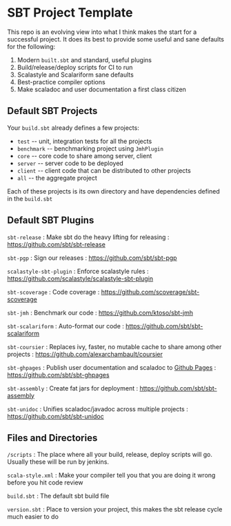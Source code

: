 # SBT Project Template

This repo is an evolving view into what I think makes the start for a
successful project. It does its best to provide some useful and sane defaults
for the following:

1. Modern `built.sbt` and standard, useful plugins
2. Build/release/deploy scripts for CI to run
3. Scalastyle and Scalariform sane defaults
4. Best-practice compiler options
5. Make scaladoc and user documentation a first class citizen

## Default SBT Projects

Your `build.sbt` already defines a few projects:

* `test` -- unit, integration tests for all the projects
* `benchmark` -- benchmarking project using `JmhPlugin`
* `core` -- core code to share among server, client
* `server` -- server code to be deployed
* `client` -- client code that can be distributed to other projects
* `all` -- the aggregate project

Each of these projects is its own directory and have dependencies defined in
the `build.sbt`

## Default SBT Plugins

`sbt-release`
: Make sbt do the heavy lifting for releasing
: https://github.com/sbt/sbt-release

`sbt-pgp`
: Sign our releases
: https://github.com/sbt/sbt-pgp

`scalastyle-sbt-plugin`
: Enforce scalastyle rules
: https://github.com/scalastyle/scalastyle-sbt-plugin

`sbt-scoverage`
: Code coverage
: https://github.com/scoverage/sbt-scoverage

`sbt-jmh`
: Benchmark our code
: https://github.com/ktoso/sbt-jmh

`sbt-scalariform`
: Auto-format our code
: https://github.com/sbt/sbt-scalariform

`sbt-coursier`
: Replaces ivy, faster, no mutable cache to share among other projects
: https://github.com/alexarchambault/coursier

`sbt-ghpages`
: Publish user documentation and scaladoc to [Github Pages](https://pages.github.com/)
: https://github.com/sbt/sbt-ghpages

`sbt-assembly`
: Create fat jars for deployment
: https://github.com/sbt/sbt-assembly

`sbt-unidoc`
: Unifies scaladoc/javadoc across multiple projects
: https://github.com/sbt/sbt-unidoc

## Files and Directories

`/scripts`
: The place where all your build, release, deploy scripts will go. Usually these will be run by jenkins.

`scala-style.xml`
: Make your compiler tell you that you are doing it wrong before you hit code review

`build.sbt`
: The default sbt build file

`version.sbt`
: Place to version your project, this makes the sbt release cycle much easier to do
